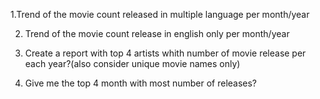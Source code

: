 1.Trend of the movie count released in multiple language per month/year

2. Trend of the movie count release in english only per month/year

3. Create a report with top 4 artists whith number of movie release per each year?(also consider unique movie names only)

4. Give me the top 4 month with most number of releases?
